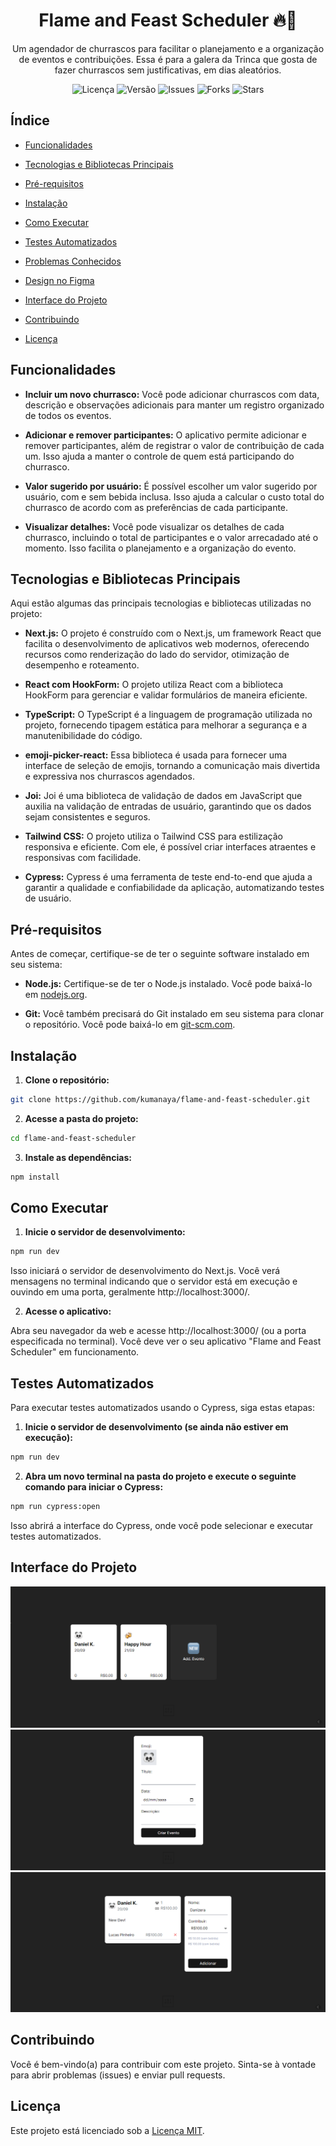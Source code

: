 <!-- Título do Projeto -->

<h1  align="center">Flame and Feast Scheduler 🔥🍖</h1>

<!-- Descrição do Projeto -->

<p  align="center">Um agendador de churrascos para facilitar o planejamento e a organização de eventos e contribuições. Essa é para a galera da Trinca que gosta de fazer churrascos sem justificativas, em dias aleatórios.</p>

<!-- Badges -->

<div align="center">  <img src="https://img.shields.io/github/license/kumanaya/flame-and-feast-scheduler" alt="Licença"> <img src="https://img.shields.io/github/v/release/kumanaya/flame-and-feast-scheduler" alt="Versão"> <img src="https://img.shields.io/github/issues/kumanaya/flame-and-feast-scheduler" alt="Issues"> <img src="https://img.shields.io/github/forks/kumanaya/flame-and-feast-scheduler" alt="Forks"> <img src="https://img.shields.io/github/stars/kumanaya/flame-and-feast-scheduler" alt="Stars"> </div>

<!-- Índice -->

## Índice

- [Funcionalidades](#funcionalidades)

- [Tecnologias e Bibliotecas Principais](#tecnologias-e-bibliotecas-principais)

- [Pré-requisitos](#pré-requisitos)

- [Instalação](#instalação)

- [Como Executar](#como-executar)

- [Testes Automatizados](#testes-automatizados)

- [Problemas Conhecidos](#problemas-conhecidos)

- [Design no Figma](#design-no-figma)

- [Interface do Projeto](#interface-do-projeto)

- [Contribuindo](#contribuindo)

- [Licença](#licença)

<!-- Funcionalidades -->

## Funcionalidades

- **Incluir um novo churrasco:** Você pode adicionar churrascos com data, descrição e observações adicionais para manter um registro organizado de todos os eventos.

- **Adicionar e remover participantes:** O aplicativo permite adicionar e remover participantes, além de registrar o valor de contribuição de cada um. Isso ajuda a manter o controle de quem está participando do churrasco.

- **Valor sugerido por usuário:** É possível escolher um valor sugerido por usuário, com e sem bebida inclusa. Isso ajuda a calcular o custo total do churrasco de acordo com as preferências de cada participante.

- **Visualizar detalhes:** Você pode visualizar os detalhes de cada churrasco, incluindo o total de participantes e o valor arrecadado até o momento. Isso facilita o planejamento e a organização do evento.

<!-- Tecnologias e Bibliotecas Principais -->

## Tecnologias e Bibliotecas Principais

Aqui estão algumas das principais tecnologias e bibliotecas utilizadas no projeto:

- **Next.js:** O projeto é construído com o Next.js, um framework React que facilita o desenvolvimento de aplicativos web modernos, oferecendo recursos como renderização do lado do servidor, otimização de desempenho e roteamento.

- **React com HookForm:** O projeto utiliza React com a biblioteca HookForm para gerenciar e validar formulários de maneira eficiente.

- **TypeScript:** O TypeScript é a linguagem de programação utilizada no projeto, fornecendo tipagem estática para melhorar a segurança e a manutenibilidade do código.

- **emoji-picker-react:** Essa biblioteca é usada para fornecer uma interface de seleção de emojis, tornando a comunicação mais divertida e expressiva nos churrascos agendados.

- **Joi:** Joi é uma biblioteca de validação de dados em JavaScript que auxilia na validação de entradas de usuário, garantindo que os dados sejam consistentes e seguros.

- **Tailwind CSS:** O projeto utiliza o Tailwind CSS para estilização responsiva e eficiente. Com ele, é possível criar interfaces atraentes e responsivas com facilidade.

- **Cypress:** Cypress é uma ferramenta de teste end-to-end que ajuda a garantir a qualidade e confiabilidade da aplicação, automatizando testes de usuário.

<!-- Pré-requisitos -->

## Pré-requisitos

Antes de começar, certifique-se de ter o seguinte software instalado em seu sistema:

- **Node.js:** Certifique-se de ter o Node.js instalado. Você pode baixá-lo em [nodejs.org](https://nodejs.org/).

- **Git:** Você também precisará do Git instalado em seu sistema para clonar o repositório. Você pode baixá-lo em [git-scm.com](https://git-scm.com/).

<!-- Instalação -->

## Instalação

1.  **Clone o repositório:**

```bash
git clone https://github.com/kumanaya/flame-and-feast-scheduler.git
```

2.  **Acesse a pasta do projeto:**

```bash
cd flame-and-feast-scheduler
```

3.  **Instale as dependências:**

```bash
npm install
```

<!-- Como Executar -->

## Como Executar

1.  **Inicie o servidor de desenvolvimento:**

```bash
npm run dev
```

Isso iniciará o servidor de desenvolvimento do Next.js. Você verá mensagens no terminal indicando que o servidor está em execução e ouvindo em uma porta, geralmente http://localhost:3000/.

2.  **Acesse o aplicativo:**

Abra seu navegador da web e acesse http://localhost:3000/ (ou a porta especificada no terminal). Você deve ver o seu aplicativo "Flame and Feast Scheduler" em funcionamento.

<!-- Testes Automatizados -->

## Testes Automatizados

Para executar testes automatizados usando o Cypress, siga estas etapas:

1.  **Inicie o servidor de desenvolvimento (se ainda não estiver em execução):**

```bash
npm run dev
```

2.  **Abra um novo terminal na pasta do projeto e execute o seguinte comando para iniciar o Cypress:**

```bash
npm run cypress:open
```

Isso abrirá a interface do Cypress, onde você pode selecionar e executar testes automatizados.

<!-- Interface do Projeto -->

## Interface do Projeto

![Home](https://github.com/kumanaya/flame-and-feast-scheduler/blob/main/assets/home.png)
![Add](https://github.com/kumanaya/flame-and-feast-scheduler/blob/main/assets/add.png)
![Event](https://github.com/kumanaya/flame-and-feast-scheduler/blob/main/assets/event.png)

<!-- Contribuindo -->

## Contribuindo

Você é bem-vindo(a) para contribuir com este projeto. Sinta-se à vontade para abrir problemas (issues) e enviar pull requests.

<!-- Licença -->

## Licença

Este projeto está licenciado sob a [Licença MIT](LICENSE).
